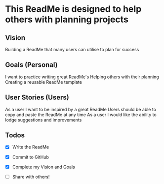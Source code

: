 # This ReadMe is designed to help others with planning projects

## Vision
Building a ReadMe that many users can utilise to plan for success

## Goals (Personal)
I want to practice writing great ReadMe's
Helping others with their planning
Creating a reusable ReadMe template

## User Stories (Users)
As a user I want to be inspired by a great ReadMe
Users should be able to copy and paste the ReadMe at any time
As a user I would like the ability to lodge suggestions and improvements

## Todos 
- [x] Write the ReadMe
- [x] Commit to GitHub
- [x] Complete my Vision and Goals
- [ ] Share with others!

